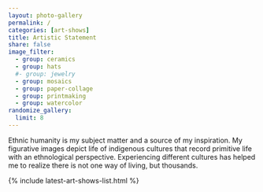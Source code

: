 ```yaml
---
layout: photo-gallery
permalink: /
categories: [art-shows]
title: Artistic Statement
share: false
image_filter:
  - group: ceramics
  - group: hats
  #- group: jewelry
  - group: mosaics
  - group: paper-collage
  - group: printmaking
  - group: watercolor
randomize_gallery:
  limit: 8
---
```


Ethnic humanity is my subject matter and a source of my inspiration. My figurative images depict life of indigenous cultures that record primitive life with an ethnological perspective. Experiencing different cultures has helped me to realize there is not one way of living, but thousands.

{% include latest-art-shows-list.html %}
